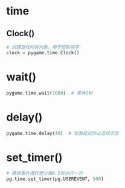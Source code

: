 # time

## Clock()
```python
# 创建游戏时钟对象，用于控制帧率
clock = pygame.time.Clock()
```

# wait()
```python
pygame.time.wait(1000)  # 等待1秒
```

# delay()
```python
pygame.time.delay(40)  # 短暂延迟防止连续点击
```

# set_timer()
```python
# 确保事件循环至少每0.5秒运行一次
pg.time.set_timer(pg.USEREVENT, 500)
```

